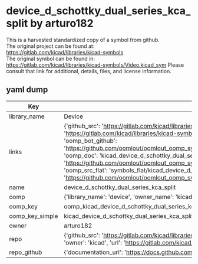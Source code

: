 # device_d_schottky_dual_series_kca_split by arturo182  
This is a harvested standardized copy of a symbol from github.  
The original project can be found at:  
https://gitlab.com/kicad/libraries/kicad-symbols  
The original symbol can be found in:
https://gitlab.com/kicad/libraries/kicad-symbols/Video.kicad_sym
Please consult that link for additional, details, files, and license information.  
## yaml dump  
| Key | Value |  
| --- | --- |  
| library_name | Device |  
| links | {'github_src': 'https://gitlab.com/kicad/libraries/kicad-symbols/Video.kicad_sym', 'github_src_repo': 'https://gitlab.com/kicad/libraries/kicad-symbols', 'oomp_bot': 'kicad_device_d_schottky_dual_series_kca_split/working', 'oomp_bot_github': 'https://github.com/oomlout/oomlout_oomp_symbol_bot/tree/main/kicad_device_d_schottky_dual_series_kca_split/working', 'oomp_doc': 'kicad_device_d_schottky_dual_series_kca_split/working', 'oomp_doc_github': 'https://github.com/oomlout/oomlout_oomp_symbol_doc/tree/main/kicad_device_d_schottky_dual_series_kca_split/working', 'oomp_src_flat': 'symbols_flat/kicad_device_d_schottky_dual_series_kca_split/working', 'oomp_src_flat_github': 'https://github.com/oomlout/oomlout_oomp_symbol_src/tree/main/kicad_device_d_schottky_dual_series_kca_split/working'} |  
| name | device_d_schottky_dual_series_kca_split |  
| oomp | {'library_name': 'device', 'owner_name': 'kicad', 'symbol_name': 'device_d_schottky_dual_series_kca_split'} |  
| oomp_key | oomp_kicad_device_d_schottky_dual_series_kca_split |  
| oomp_key_simple | kicad_device_d_schottky_dual_series_kca_split |  
| owner | arturo182 |  
| repo | {'github_src': 'https://gitlab.com/kicad/libraries/kicad-symbols/Video.kicad_sym', 'name': 'libraries/kicad-symbols', 'owner': 'kicad', 'url': 'https://gitlab.com/kicad/libraries/kicad-symbols'} |  
| repo_github | {'documentation_url': 'https://docs.github.com/rest/repos/repos#get-a-repository', 'message': 'Not Found'} |  

